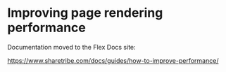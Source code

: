 # Improving page rendering performance

Documentation moved to the Flex Docs site:

https://www.sharetribe.com/docs/guides/how-to-improve-performance/
